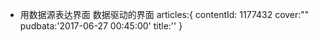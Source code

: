 - 用数据源表达界面
    数据驱动的界面
    articles:{ contentId: 1177432 cover:"" pudbata:'2017-06-27 00:45:00' title:'' }